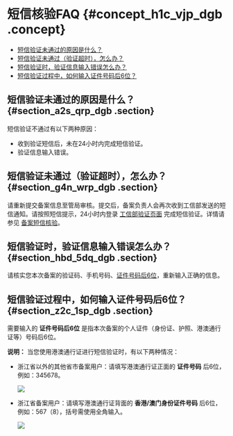 # 短信核验FAQ {#concept_h1c_vjp_dgb .concept}

-   [短信验证未通过的原因是什么？](#section_a2s_qrp_dgb)
-   [短信验证未通过（验证超时），怎么办？](#section_g4n_wrp_dgb)
-   [短信验证时，验证信息输入错误怎么办？](#section_hbd_5dq_dgb)
-   [短信验证过程中，如何输入证件号码后6位？](#section_z2c_1sp_dgb)

## 短信验证未通过的原因是什么？ {#section_a2s_qrp_dgb .section}

短信验证不通过有以下两种原因：

-   收到验证短信后，未在24小时内完成短信验证。
-   验证信息输入错误。

## 短信验证未通过（验证超时），怎么办？ {#section_g4n_wrp_dgb .section}

请重新提交备案信息至管局审核。提交后，备案负责人会再次收到工信部发送的短信通知。请按照短信提示，24小时内登录 [工信部验证页面](http://www.miitbeian.gov.cn) 完成短信验证。详情请参见 [备案短信核验](../../../../../intl.zh-CN/备案流程/备案短信核验.md#)。

## 短信验证时，验证信息输入错误怎么办？ {#section_hbd_5dq_dgb .section}

请核实您本次备案的验证码、手机号码、[证件号码后6位](#section_z2c_1sp_dgb)，重新输入正确的信息。

## 短信验证过程中，如何输入证件号码后6位？ {#section_z2c_1sp_dgb .section}

需要输入的 **证件号码后6位** 是指本次备案的个人证件（身份证、护照、港澳通行证等）号码后6位。

**说明：** 当您使用港澳通行证进行短信验证时，有以下两种情况：

-   浙江省以外的其他省市备案用户：请填写港澳通行证正面的 **证件号码** 后6位，例如：345678。

    ![](http://static-aliyun-doc.oss-cn-hangzhou.aliyuncs.com/assets/img/79991/154875155134384_zh-CN.png)

-   浙江省备案用户：请填写港澳通行证背面的 **香港/澳门身份证件号码** 后6位， 例如：567（8），括号需使用全角输入。

    ![](http://static-aliyun-doc.oss-cn-hangzhou.aliyuncs.com/assets/img/79991/154875155134385_zh-CN.png)


